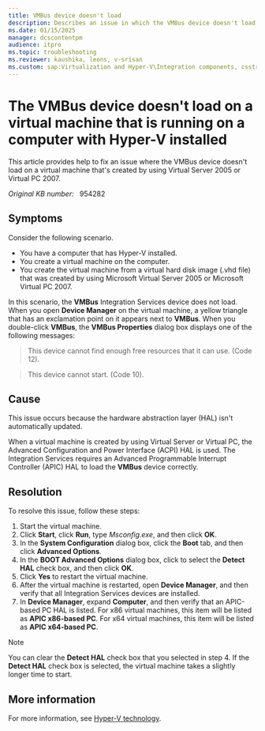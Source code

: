 ```yaml
---
title: VMBus device doesn't load
description: Describes an issue in which the VMBus device doesn't load on a virtual machine.
ms.date: 01/15/2025
manager: dcscontentpm
audience: itpro
ms.topic: troubleshooting
ms.reviewer: kaushika, leons, v-srisan
ms.custom: sap:Virtualization and Hyper-V\Integration components, csstroubleshoot
---
```

# The VMBus device doesn't load on a virtual machine that is running on a computer with Hyper-V installed

This article provides help to fix an issue where the VMBus device doesn't load on a virtual machine that's created by using Virtual Server 2005 or Virtual PC 2007.

_Original KB number:_ &nbsp; 954282

## Symptoms

Consider the following scenario.

- You have a computer that has Hyper-V installed.
- You create a virtual machine on the computer.
- You create the virtual machine from a virtual hard disk image (.vhd file) that was created by using Microsoft Virtual Server 2005 or Microsoft Virtual PC 2007.

In this scenario, the **VMBus** Integration Services device does not load. When you open **Device Manager** on the virtual machine, a yellow triangle that has an exclamation point on it appears next to **VMBus**. When you double-click **VMBus**, the **VMBus Properties** dialog box displays one of the following messages:

> This device cannot find enough free resources that it can use. (Code 12).

> This device cannot start. (Code 10).

## Cause

This issue occurs because the hardware abstraction layer (HAL) isn't automatically updated.

When a virtual machine is created by using Virtual Server or Virtual PC, the Advanced Configuration and Power Interface (ACPI) HAL is used. The Integration Services requires an Advanced Programmable Interrupt Controller (APIC) HAL to load the **VMBus** device correctly.

## Resolution

To resolve this issue, follow these steps:

1. Start the virtual machine.
2. Click **Start**, click **Run**, type *Msconfig.exe*, and then click **OK**.
3. In the **System Configuration** dialog box, click the **Boot** tab, and then click **Advanced Options**.
4. In the **BOOT Advanced Options** dialog box, click to select the **Detect HAL** check box, and then click **OK**.
5. Click **Yes** to restart the virtual machine.
6. After the virtual machine is restarted, open **Device Manager**, and then verify that all Integration Services devices are installed.
7. In **Device Manager**, expand **Computer**, and then verify that an APIC-based PC HAL is listed. For x86 virtual machines, this item will be listed as **APIC x86-based PC**. For x64 virtual machines, this item will be listed as **APIC x64-based PC**.

> [!NOTE]
> You can clear the **Detect HAL** check box that you selected in step 4. If the **Detect HAL** check box is selected, the virtual machine takes a slightly longer time to start.

## More information

For more information, see [Hyper-V technology](/windows-server/virtualization/hyper-v/hyper-v-technology-overview).

